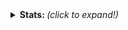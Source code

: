 <details>
  <summary> <b> Stats: </b> <i>(click to expand!) </i> </summary>
  <br>
 
![Joel Reis's GitHub stats](https://github-readme-stats.vercel.app/api?username=jrmreis&show_icons=true&theme=radical)

 
[![Top Langs](https://github-readme-stats.vercel.app/api/top-langs/?username=jrmreis)](https://github.com/jrmreis/github-readme-stats)

</details>
 
